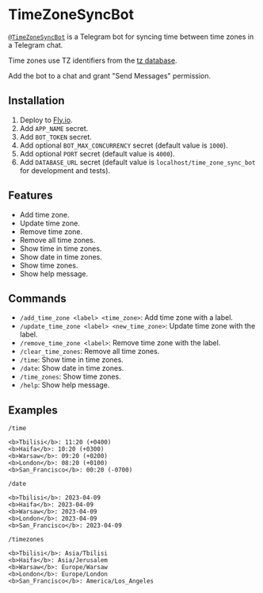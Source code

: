 # TimeZoneSyncBot
[`@TimeZoneSyncBot`](https://t.me/TimeZoneSyncBot) is a Telegram bot for syncing time between time zones in a Telegram chat.

Time zones use TZ identifiers from the [tz database](https://en.wikipedia.org/wiki/List_of_tz_database_time_zones).

Add the bot to a chat and grant "Send Messages" permission.

## Installation
1. Deploy to [Fly.io](https://fly.io/).
2. Add `APP_NAME` secret.
3. Add `BOT_TOKEN` secret.
4. Add optional `BOT_MAX_CONCURRENCY` secret (default value is `1000`).
5. Add optional `PORT` secret (default value is `4000`).
6. Add `DATABASE_URL` secret (default value is `localhost/time_zone_sync_bot` for development and tests).

## Features
- Add time zone.
- Update time zone.
- Remove time zone.
- Remove all time zones.
- Show time in time zones.
- Show date in time zones.
- Show time zones.
- Show help message.

## Commands
- `/add_time_zone <label> <time_zone>`: Add time zone with a label.
- `/update_time_zone <label> <new_time_zone>`: Update time zone with the label.
- `/remove_time_zone <label>`: Remove time zone with the label.
- `/clear_time_zones`: Remove all time zones.
- `/time`: Show time in time zones.
- `/date`: Show date in time zones.
- `/time_zones`: Show time zones.
- `/help`: Show help message.

## Examples
`/time`
```plaintext
<b>Tbilisi</b>: 11:20 (+0400)
<b>Haifa</b>: 10:20 (+0300)
<b>Warsaw</b>: 09:20 (+0200)
<b>London</b>: 08:20 (+0100)
<b>San_Francisco</b>: 00:20 (-0700)
```

`/date`
```plaintext
<b>Tbilisi</b>: 2023-04-09
<b>Haifa</b>: 2023-04-09
<b>Warsaw</b>: 2023-04-09
<b>London</b>: 2023-04-09
<b>San_Francisco</b>: 2023-04-09
```

`/timezones`
```plaintext
<b>Tbilisi</b>: Asia/Tbilisi
<b>Haifa</b>: Asia/Jerusalem
<b>Warsaw</b>: Europe/Warsaw
<b>London</b>: Europe/London
<b>San_Francisco</b>: America/Los_Angeles
```

